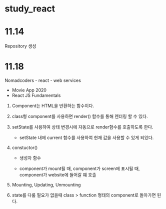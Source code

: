 # study_react

# 11.14
Repository 생성

# 11.18
Nomadcoders - react - web services
- Movie App 2020
- React JS Fundamentals

1. Component는 HTML을 반환하는 함수이다.


2. class형 component를 사용하면 render() 함수를 통해 렌더링 할 수 있다.


3. setState를 사용하여 상태 변경시에 자동으로 render함수를 호출하도록 한다.


    - setState 내에 current 함수를 사용하여 현재 값을 사용할 수 있게 되있다.

4. constuctor()

    - 생성자 함수
    
    
    - component가 mount될 때, component가 screen에 표시될 때, component가 website에 들어갈 떄 호출 


5. Mounting, Updating, Unmounting

6. state를 다룰 필요가 없을때 class > function 형태의 component로 돌아가면 된다.